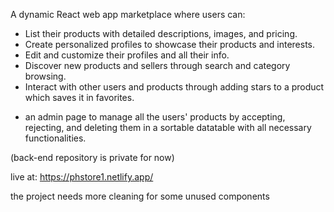 A dynamic React web app marketplace where users can:

- List their products with detailed descriptions, images, and pricing.
- Create personalized profiles to showcase their products and interests.
- Edit and customize their profiles and all their info.
- Discover new products and sellers through search and category browsing.
- Interact with other users and products through adding stars to a product which saves it in favorites.

+ an admin page to manage all the users' products by accepting, rejecting, and deleting them in a sortable datatable with all necessary functionalities.

(back-end repository is private for now)

live at:
https://phstore1.netlify.app/


the project needs more cleaning for some unused components



